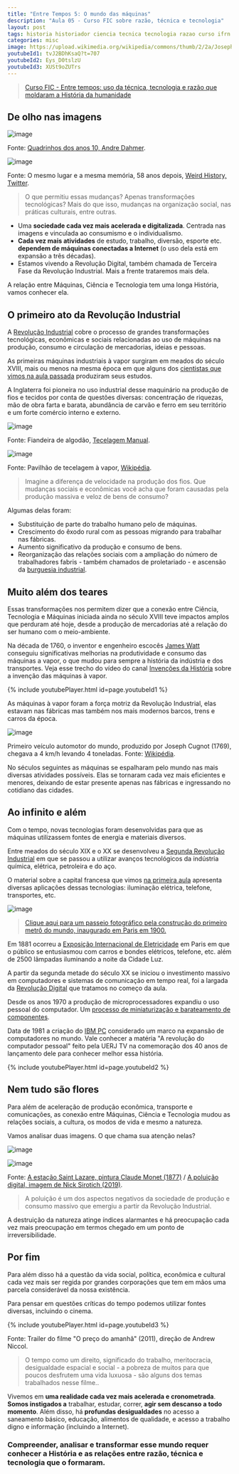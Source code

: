 ```yaml
---
title: "Entre Tempos 5: O mundo das máquinas"
description: "Aula 05 - Curso FIC sobre razão, técnica e tecnologia"
layout: post
tags: historia historiador ciencia tecnica tecnologia razao curso ifrn history fic metodo cientifico industria acao maquina machine revolution
categories: misc
image: https://upload.wikimedia.org/wikipedia/commons/thumb/2/2a/Joseph_Cugnot's_1770_Fardier_à_Vapeur%2C_Musée_des_arts_et_métiers%2C_Paris_2015.jpg/440px-Joseph_Cugnot's_1770_Fardier_à_Vapeur%2C_Musée_des_arts_et_métiers%2C_Paris_2015.jpg
youtubeId1: tvJ2BDhKsaQ?t=707
youtubeId2: Eys_D0tslzU
youtubeId3: XUSt9oZUTrs
---
```


> [Curso FIC - Entre tempos: uso da técnica, tecnologia e razão que moldaram a História da humanidade](https://0jonjo.github.io/_pages/entre-tempos/)

## De olho nas imagens

![image](https://pbs.twimg.com/media/CNvd8PDWgAA59W9?format=png&name=small)

Fonte: [Quadrinhos dos anos 10, Andre Dahmer](https://www.instagram.com/andredahmer/).

![image](https://i.imgur.com/3QmNTt1.jpeg)

Fonte: O mesmo lugar e a mesma memória, 58 anos depois, [Weird History, Twitter](https://twitter.com/weird_hist/status/1359921151951200256).

> O que permitiu essas mudanças? Apenas transformações tecnológicas? Mais do que isso, mudanças na organização social, nas práticas culturais, entre outras.  

- Uma **sociedade cada vez mais acelerada e digitalizada**. Centrada nas imagens e vinculada ao consumismo e o individualismo.
- **Cada vez mais atividades** de estudo, trabalho, diversão, esporte etc. **dependem de máquinas conectadas a Internet** (o uso dela está em expansão a três décadas).
- Estamos vivendo a Revolução Digital, também chamada de Terceira Fase da Revolução Industrial. Mais a frente trataremos mais dela.

 A relação entre Máquinas, Ciência e Tecnologia tem uma longa História, vamos conhecer ela.

## O primeiro ato da Revolução Industrial

A [Revolução Industrial](https://pt.wikipedia.org/wiki/Revolu%C3%A7%C3%A3o_Industrial) cobre o processo de grandes transformações tecnológicas, econômicas e sociais relacionadas ao uso de máquinas na produção, consumo e circulação de mercadorias, ideias e pessoas. 

As primeiras máquinas industriais à vapor surgiram em meados do século XVIII, mais ou menos na mesma época em que alguns dos [cientistas que vimos na aula passada](https://0jonjo.github.io/_pages/razao-e-acao/) produziram seus estudos.

A Inglaterra foi pioneira no uso industrial desse maquinário na produção de fios e tecidos por conta de questões diversas: concentração de riquezas, mão de obra farta e barata, abundância de carvão e ferro em seu território e um forte comércio interno e externo.

![image](http://www.tecelagemanual.com.br/images/fiando.jpg)

Fonte: Fiandeira de algodão, [Tecelagem Manual](http://www.tecelagemanual.com.br/algodao.htm).

![image](https://upload.wikimedia.org/wikipedia/commons/thumb/4/4d/QSMM_3200.JPG/700px-QSMM_3200.JPG)

Fonte: Pavilhão de tecelagem à vapor, [Wikipédia](https://pt.wikipedia.org/wiki/Tecelagem).

> Imagine a diferença de velocidade na produção dos fios. Que mudanças sociais e econômicas você acha que foram causadas pela produção massiva e veloz de bens de consumo?

Algumas delas foram:

- Substituição de parte do trabalho humano pelo de máquinas.
- Crescimento do êxodo rural com as pessoas migrando para trabalhar nas fábricas.
- Aumento significativo da produção e consumo de bens.
- Reorganização das relações sociais com a ampliação do número de trabalhadores fabris - também chamados de proletariado - e ascensão da [burguesia industrial](https://pt.wikipedia.org/wiki/Burguesia).

## Muito além dos teares

Essas transformações nos permitem dizer que a conexão entre Ciência, Tecnologia e Máquinas iniciada ainda no século XVIII teve impactos amplos que perduram até hoje, desde a produção de mercadorias até a relação do ser humano com o meio-ambiente.

Na década de 1760, o inventor e engenheiro escocês [James Watt](https://pt.wikipedia.org/wiki/James_Watt) conseguiu significativas melhorias na produtividade e consumo das máquinas a vapor, o que mudou para sempre a história da indústria e dos transportes. Veja esse trecho do vídeo do canal [Invenções da História](https://www.youtube.com/channel/UCfBeGUOYM23ZQnepxtRqDYw) sobre a invenção das máquinas à vapor.

{% include youtubePlayer.html id=page.youtubeId1 %}

As máquinas à vapor foram a força motriz da Revolução Industrial, elas estavam nas fábricas mas também nos mais modernos barcos, trens e carros da época.

![image](https://upload.wikimedia.org/wikipedia/commons/thumb/2/2a/Joseph_Cugnot's_1770_Fardier_à_Vapeur%2C_Musée_des_arts_et_métiers%2C_Paris_2015.jpg/440px-Joseph_Cugnot's_1770_Fardier_à_Vapeur%2C_Musée_des_arts_et_métiers%2C_Paris_2015.jpg)

Primeiro veículo automotor do mundo, produzido por Joseph Cugnot (1769), chegava a 4 km/h levando 4 toneladas. Fonte: [Wikipédia](https://pt.wikipedia.org/wiki/Joseph_Cugnot#Primeiro_ve%C3%ADculo_automotor).

No séculos seguintes as máquinas se espalharam pelo mundo nas mais diversas atividades possíveis. Elas se tornaram cada vez mais eficientes e menores, deixando de estar presente apenas nas fábricas e ingressando no cotidiano das cidades.

## Ao infinito e além

Com o tempo, novas tecnologias foram desenvolvidas para que as máquinas utilizassem fontes de energia e materiais diversos.

Entre meados do século XIX e o XX se desenvolveu a [Segunda Revolução Industrial](https://pt.wikipedia.org/wiki/Segunda_Revolu%C3%A7%C3%A3o_Industrial) em que se passou a utilizar avanços tecnológicos da indústria química, elétrica, petroleira e do aço. 

O material sobre a capital francesa que vimos [na primeira aula](https://0jonjo.github.io/_pages/entre-tempos/) apresenta diversas aplicações dessas tecnologias: iluminação elétrica, telefone, transportes, etc. 

![image](https://theurbanearth.files.wordpress.com/2009/11/linha-1-1900.jpg)

> [Clique aqui para um passeio fotográfico pela construção do primeiro metrô do mundo, inaugurado em Paris em 1900.](https://theurbanearth.wordpress.com/2009/11/14/a-construcao-do-metro-de-paris-franca/)

Em 1881 ocorreu a [Exposição Internacional de Eletricidade](https://pt.wikipedia.org/wiki/Exposi%C3%A7%C3%A3o_Internacional_de_Eletricidade_de_1881) em Paris em que o público se entusiasmou com carros e bondes elétricos, telefone, etc. além de 2500 lâmpadas iluminando a noite da Cidade Luz.

A partir da segunda metade do século XX se iniciou o investimento massivo em computadores e sistemas de comunicação em tempo real, foi a largada da [Revolução Digital](https://pt.wikipedia.org/wiki/Revolu%C3%A7%C3%A3o_digital) que tratamos no começo da aula. 

Desde os anos 1970 a produção de microprocessadores expandiu o uso pessoal do computador. Um [processo de miniaturização e barateamento de componentes](https://pt.wikipedia.org/wiki/Microprocessador).

Data de 1981 a criação do [IBM PC](https://pt.wikipedia.org/wiki/IBM_PC) considerado um marco na expansão de computadores no mundo. Vale conhecer a matéria "A revolução do computador pessoal" feito pela UERJ TV na comemoração dos 40 anos de lançamento dele para conhecer melhor essa história.

{% include youtubePlayer.html id=page.youtubeId2 %}

## Nem tudo são flores

Para além de aceleração de produção econômica, transporte e comunicações, as conexão entre Máquinas, Ciência e Tecnologia mudou as relações sociais, a cultura, os modos de vida e mesmo a natureza.

Vamos analisar duas imagens. O que chama sua atenção nelas?

![image](http://3.bp.blogspot.com/-B8QQe6uAeyU/UC1mkBmDh4I/AAAAAAAAAN4/QEwijXavkTU/s640/18.jpg)

![image](https://i0.wp.com/washingtonmonthly.com/wp-content/uploads/2019/01/Jan-19-Estrin-DigitalPollution.jpg?w=1560&ssl=1)

Fonte: [A estação Saint Lazare, pintura Claude Monet (1877)](http://www.historiaenatureza.com/2013/01/natureza-impressionante-carvao-trem-e.html) / [A poluição digital, imagem de Nick Sirotich (2019)](https://washingtonmonthly.com/2019/01/13/the-world-is-choking-on-digital-pollution/).

> A poluição é um dos aspectos negativos da sociedade de produção e consumo massivo que emergiu a partir da Revolução Industrial. 

A destruição da natureza atinge índices alarmantes e há preocupação cada vez mais preocupação em termos chegado em um ponto de irreversibilidade. 

## Por fim

Para além disso há a questão da vida social, política, econômica e cultural cada vez mais ser regida por grandes corporações que tem em mãos uma parcela considerável da nossa existência.

Para pensar em questões críticas do tempo podemos utilizar fontes diversas, incluindo o cinema.

{% include youtubePlayer.html id=page.youtubeId3 %}

Fonte: Trailer do filme "O preço do amanhã" (2011), direção de Andrew Niccol. 

> O tempo como um direito, significado do trabalho, meritocracia, desigualdade espacial e social - a pobreza de muitos para que poucos desfrutem uma vida luxuosa - são alguns dos temas trabalhados nesse filme.. 

Vivemos em **uma realidade cada vez mais acelerada e cronometrada**. **Somos instigados a** trabalhar, estudar, correr, **agir sem descanso a todo momento**. Além disso, há **profundas desigualdades** no acesso a saneamento básico, educação, alimentos de qualidade, e acesso a trabalho digno e informação (incluindo a Internet).

### Compreender, analisar e transformar esse mundo requer conhecer a História e as relações entre razão, técnica e tecnologia que o formaram.
